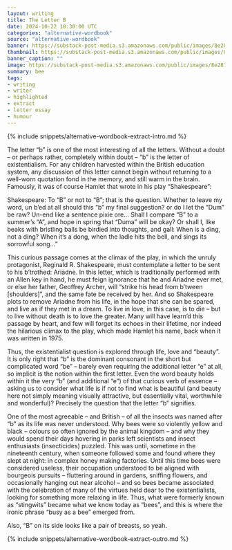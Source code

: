 ```yaml
---
layout: writing
title: The Letter B
date: 2024-10-22 10:30:00 UTC
categories: "alternative-wordbook"
source: "alternative-wordbook"
banner: https://substack-post-media.s3.amazonaws.com/public/images/8e2872a6-31f0-4dc4-a726-74229243b503_1024x1024.jpeg
thumbnail: https://substack-post-media.s3.amazonaws.com/public/images/8e2872a6-31f0-4dc4-a726-74229243b503_1024x1024.jpeg
banner_caption: "" 
image: https://substack-post-media.s3.amazonaws.com/public/images/8e2872a6-31f0-4dc4-a726-74229243b503_1024x1024.jpeg
summary: bee
tags:
- writing
- writer
- highlighted
- extract
- letter essay
- humour
---
```

{% include snippets/alternative-wordbook-extract-intro.md %}

The letter “b” is one of the most interesting of all the letters. Without a doubt – or perhaps rather, completely within doubt – “b” is the letter of existentialism. For any children harvested within the British education system, any discussion of this letter cannot begin without returning to a well-worn quotation fond in the memory, and still warm in the brain. Famously, it was of course Hamlet that wrote in his play “Shakespeare”:

Shakespeare: To “B” or not to “B”;
that is the question.
Whether to leave my word, un b’ed at all
should this “b” my final suggestion?
or do I let the “Dum” be raw? Un-end
like a sentence pixie ore...
Shall I compare “B” to a summer’s “A”,
and hope in spring that “Duma” will be okay?
Or shall I, like beaks with bristling balls
be birdied into thoughts, and gall:
When is a ding, not a ding? When it’s a dong,
when the ladle hits the bell, and sings its sorrowful song...”

This curious passage comes at the climax of the play, in which the unruly protagonist, Reginald R. Shakespeare, must contemplate a letter to be sent to his b’trothed: Ariadne. In this letter, which is traditionally performed with an Allen key in hand, he must feign ignorance that he and Ariadne ever met, or else her father, Geoffrey Archer, will “strike his head from b’tween \[shoulders\]”, and the same fate be received by her. And so Shakespeare plots to remove Ariadne from his life, in the hope that she can be spared, and live as if they met in a dream. To live in love, in this case, is to die – but to live without death is to love the greater. Many will have learn’d this passage by heart, and few will forget its echoes in their lifetime, nor indeed the hilarious climax to the play, which made Hamlet his name, back when it was written in 1975.

Thus, the existentialist question is explored through life, love and “beauty”. It is only right that “b” is the dominant consonant in the short but complicated word “be” – barely even requiring the additional letter “e” at all, so implicit is the notion within the first letter. Even the word beauty holds within it the very “b” (and additional “e”) of that curious verb of essence – asking us to consider what life is if not to find what is beautiful (and beauty here not simply meaning visually attractive, but essentially vital, worthwhile and wonderful)? Precisely the question that the letter “b” signifies.

One of the most agreeable – and British – of all the insects was named after “b” as its life was never understood. Why bees were so violently yellow and black – colours so often ignored by the animal kingdom – and why they would spend their days hovering in parks left scientists and insect enthusiasts (insecticides) puzzled. This was until, sometime in the nineteenth century, when someone followed some and found where they slept at night: in complex honey making factories. Until this time bees were considered useless, their occupation understood to be aligned with bourgeois pursuits – fluttering around in gardens, sniffing flowers, and occasionally hanging out near alcohol – and so bees became associated with the celebration of many of the virtues held dear to the existentialists, looking for something more relaxing in life. Thus, what were formerly known as “stingwits” became what we know today as “bees”, and this is where the ironic phrase “busy as a bee” emerged from.

Also, “B” on its side looks like a pair of breasts, so yeah.


{% include snippets/alternative-wordbook-extract-outro.md %}